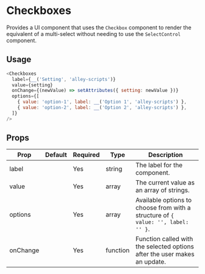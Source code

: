 # Checkboxes

Provides a UI component that uses the `Checkbox` component to render the equivalent
of a multi-select without needing to use the `SelectControl` component.

## Usage

``` js
<Checkboxes
  label={__('Setting', 'alley-scripts')}
  value={setting}
  onChange={(newValue) => setAttributes({ setting: newValue })}
  options={[
    { value: 'option-1', label: __('Option 1', 'alley-scripts') },
    { value: 'option-2', label: __('Option 2', 'alley-scripts') },
  ]}
/>
```

## Props

| Prop        | Default     | Required | Type     | Description                                                                                              |
|-------------|-------------|----------|----------|----------------------------------------------------------------------------------------------------------|
| label       |             | Yes      | string   | The label for the component.                                                                             |
| value       |             | Yes      | array    | The current value as an array of strings.                                                                |
| options     |             | Yes      | array    | Available options to choose from with a structure of `{ value: '', label: '' }`.                         |
| onChange    |             | Yes      | function | Function called with the selected options after the user makes an update.                                |
